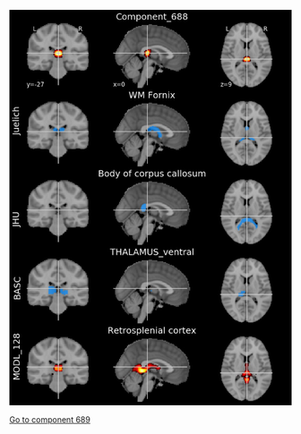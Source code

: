 


![688](preliminary/688.jpg "Component 688")

[Go to component 689](https://parietal-inria.github.io/MODL_atlas/1024/689 "Component 689")